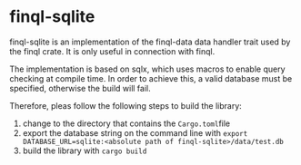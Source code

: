 # finql-sqlite

finql-sqlite is an implementation of the finql-data data handler
trait used by the finql crate. It is only useful in connection with 
finql. 

The implementation is based on sqlx, which uses macros to enable
query checking at compile time. In order to achieve this, a valid
database must be specified, otherwise the build will fail.

Therefore, pleas follow the following steps to build the library:

1. change to the directory that contains the `Cargo.toml`file
2. export the database string on the command line with `export DATABASE_URL=sqlite:<absolute path of finql-sqlite>/data/test.db`
3. build the library with `cargo build`


